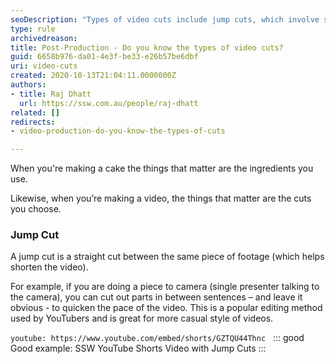 ```yaml
---
seoDescription: "Types of video cuts include jump cuts, which involve straight cutting between the same piece of footage to shorten the video and quicken the pace."
type: rule
archivedreason: 
title: Post-Production - Do you know the types of video cuts?
guid: 6658b976-da01-4e3f-be33-e26b57be6dbf
uri: video-cuts
created: 2020-10-13T21:04:11.0000000Z
authors:
- title: Raj Dhatt
  url: https://ssw.com.au/people/raj-dhatt
related: []
redirects:
- video-production-do-you-know-the-types-of-cuts

---
```


When you're making a cake the things that matter are the ingredients you use.

Likewise, when you’re making a video, the things that matter are the cuts you choose.

<!--endintro-->

### Jump Cut

A jump cut is a straight cut between the same piece of footage (which helps shorten the video).

For example, if you are doing a piece to camera (single presenter talking to the camera), you can cut out parts in between sentences – and leave it obvious - to quicken the pace of the video. This is a popular editing method used by YouTubers and is great for more casual style of videos.

`youtube: https://www.youtube.com/embed/shorts/GZTQU44Thnc`
 
::: good
Good example: SSW YouTube Shorts Video with Jump Cuts
:::
